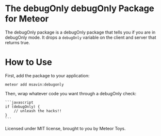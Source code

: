 The debugOnly debugOnly Package for Meteor
==========================================

The debugOnly package is a debugOnly package that tells you if you are in debugOnly mode. It drops a `debugOnly` variable on the client and server that returns true. 

How to Use
==========

First, add the package to your application:

	meteor add msavin:debugonly

Then, wrap whatever code you want through a debugOnly check:

	```javascript
	if (debugOnly) {
		// unleash the hacks!!
	}
	```

Licensed under MIT license, brought to you by Meteor Toys.